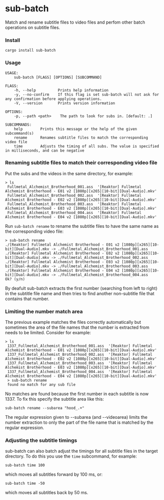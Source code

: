 # sub-batch
Match and rename subtitle files to video files and perfom other batch operations on subtitle files.

### Install
```cargo install sub-batch```

### Usage
```
USAGE:
    sub-batch [FLAGS] [OPTIONS] [SUBCOMMAND]

FLAGS:
    -h, --help          Prints help information
    -y, --no-confirm    If this flag is set sub-batch will not ask for any confirmation before applying operations.
    -V, --version       Prints version information

OPTIONS:
    -p, --path <path>    The path to look for subs in. [default: .]

SUBCOMMANDS:
    help        Prints this message or the help of the given subcommand(s)
    rename      Renames subtitle files to match the corresponding video file
    time        Adjusts the timing of all subs. The value is specified in milliseconds, and can be negative
```
### Renaming subtitle files to match their corresponding video file
Put the subs and the videos in the same directory, for example:
```
> ls
 Fullmetal_Alchemist_Brotherhood_001.ass  '[Reaktor] Fullmetal Alchemist Brotherhood - E01 v2 [1080p][x265][10-bit][Dual-Audio].mkv'
 Fullmetal_Alchemist_Brotherhood_002.ass  '[Reaktor] Fullmetal Alchemist Brotherhood - E02 v2 [1080p][x265][10-bit][Dual-Audio].mkv'
 Fullmetal_Alchemist_Brotherhood_003.ass  '[Reaktor] Fullmetal Alchemist Brotherhood - E03 v2 [1080p][x265][10-bit][Dual-Audio].mkv'
 Fullmetal_Alchemist_Brotherhood_004.ass  '[Reaktor] Fullmetal Alchemist Brotherhood - E04 v2 [1080p][x265][10-bit][Dual-Audio].mkv'
 ```
Run `sub-batch rename` to rename the subtitle files to have the same name as the corresponding video file:
```
> sub-batch rename
./[Reaktor] Fullmetal Alchemist Brotherhood - E01 v2 [1080p][x265][10-bit][Dual-Audio].mkv -> ./Fullmetal_Alchemist_Brotherhood_001.ass
./[Reaktor] Fullmetal Alchemist Brotherhood - E02 v2 [1080p][x265][10-bit][Dual-Audio].mkv -> ./Fullmetal_Alchemist_Brotherhood_002.ass
./[Reaktor] Fullmetal Alchemist Brotherhood - E03 v2 [1080p][x265][10-bit][Dual-Audio].mkv -> ./Fullmetal_Alchemist_Brotherhood_003.ass
./[Reaktor] Fullmetal Alchemist Brotherhood - E04 v2 [1080p][x265][10-bit][Dual-Audio].mkv -> ./Fullmetal_Alchemist_Brotherhood_004.ass
Ok? (y/n)
```
 By deafult sub-batch extracts the first number (searching from left to right) in the subtitle file name and then tries to find another non-subtitle file that contains that number.
 
### Limiting the number match area
The previous example matches the files correctly automatically but sometimes the area of the file names that the number is extracted from needs to be limited.
Consider for example:
```
> ls
 1337_Fullmetal_Alchemist_Brotherhood_001.ass  '[Reaktor] Fullmetal Alchemist Brotherhood - E01 v2 [1080p][x265][10-bit][Dual-Audio].mkv'
 1337_Fullmetal_Alchemist_Brotherhood_002.ass  '[Reaktor] Fullmetal Alchemist Brotherhood - E02 v2 [1080p][x265][10-bit][Dual-Audio].mkv'
 1337_Fullmetal_Alchemist_Brotherhood_003.ass  '[Reaktor] Fullmetal Alchemist Brotherhood - E03 v2 [1080p][x265][10-bit][Dual-Audio].mkv'
 1337_Fullmetal_Alchemist_Brotherhood_004.ass  '[Reaktor] Fullmetal Alchemist Brotherhood - E04 v2 [1080p][x265][10-bit][Dual-Audio].mkv'
 > sub-batch rename
 found no match for any sub file
```
No matches are found because the first number in each subtitle is now 1337. To fix this specify the subtitle area like this:
```
sub-batch rename --subarea "hood_.+"
```
The regular expression given to --subarea (and --videoarea) limits the number extraction to only the part of the file name that is matched by the regular expression.

### Adjusting the subtitle timings

sub-batch can also batch adjust the timings for all subtitle files in the target directory. To do this you use the `time` subcommand, for example:
```
sub-batch time 100
```
which moves all subtitles forward by 100 ms, or:
```
sub-batch time -50
```
which moves all subtitles back by 50 ms.
